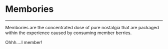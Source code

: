 <h1>Membories</h1>
<hr />
Membories are the concentrated dose of pure nostalgia that are packaged within the experience caused by consuming member berries. 

Ohhh....I member!
